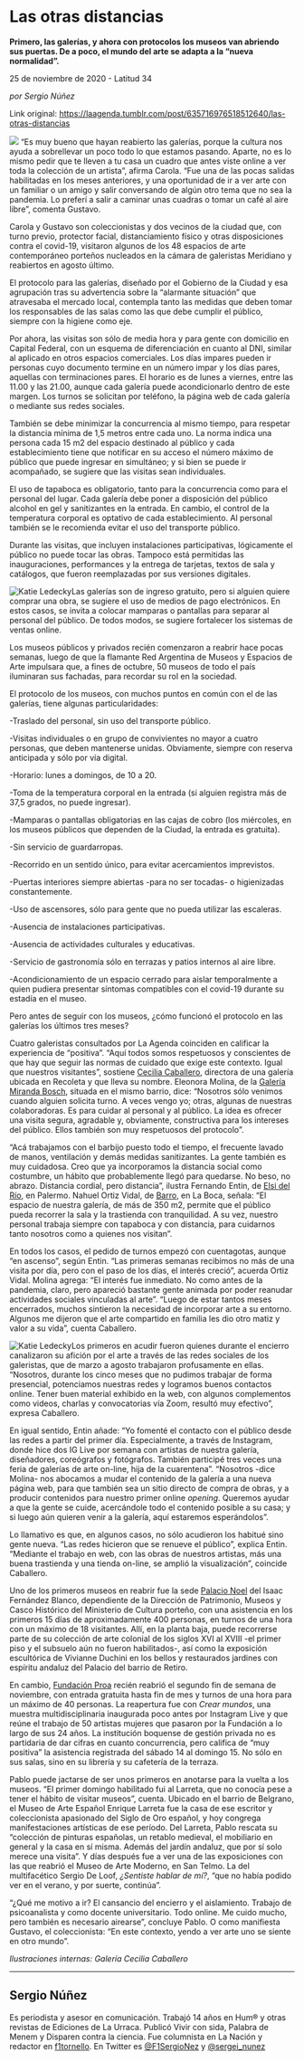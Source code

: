 # Las otras distancias

**Primero, las galerías, y ahora con protocolos los museos van abriendo sus puertas. De a poco, el mundo del arte se adapta a la “nueva normalidad”.**

25 de noviembre de 2020 - Latitud 34

_por Sergio Núñez_

Link original: https://laagenda.tumblr.com/post/635716976518512640/las-otras-distancias

![](https://64.media.tumblr.com/19b3aed9c87fcedb50fbe718001d4752/e312e89b7feec6f7-10/s500x750/685152366d348fd74616f1b328e11159a22a04f8.jpg)
“Es muy bueno que hayan reabierto las galerías, porque la cultura nos ayuda a sobrellevar un poco todo lo que estamos pasando. Aparte, no es lo mismo pedir que te lleven a tu casa un cuadro que antes viste online a ver toda la colección de un artista”, afirma Carola. “Fue una de las pocas salidas habilitadas en los meses anteriores, y una oportunidad de ir a ver arte con un familiar o un amigo y salir conversando de algún otro tema que no sea la pandemia. Lo preferí a salir a caminar unas cuadras o tomar un café al aire libre”, comenta Gustavo.

Carola y Gustavo son coleccionistas y dos vecinos de la ciudad que, con turno previo, protector facial, distanciamiento físico y otras disposiciones contra el covid-19, visitaron algunos de los 48 espacios de arte contemporáneo porteños nucleados en la cámara de galeristas Meridiano y reabiertos en agosto último. 

El protocolo para las galerías, diseñado por el Gobierno de la Ciudad y esa agrupación tras su advertencia sobre la “alarmante situación” que atravesaba el mercado local, contempla tanto las medidas que deben tomar los responsables de las salas como las que debe cumplir el público, siempre con la higiene como eje. 

Por ahora, las visitas son sólo de media hora y para gente con domicilio en Capital Federal, con un esquema de diferenciación en cuanto al DNI, similar al aplicado en otros espacios comerciales. Los días impares pueden ir personas cuyo documento termine en un número impar y los días pares, aquellas con terminaciones pares. El horario es de lunes a viernes, entre las 11.00 y las 21.00, aunque cada galería puede acondicionarlo dentro de este margen. Los turnos se solicitan por teléfono, la página web de cada galería o mediante sus redes sociales.

También se debe minimizar la concurrencia al mismo tiempo, para respetar la distancia mínima de 1,5 metros entre cada uno. La norma indica una persona cada 15 m2 del espacio destinado al público y cada establecimiento tiene que notificar en su acceso el número máximo de público que puede ingresar en simultáneo; y si bien se puede ir acompañado, se sugiere que las visitas sean individuales. 

El uso de tapaboca es obligatorio, tanto para la concurrencia como para el personal del lugar. Cada galería debe poner a disposición del público alcohol en gel y sanitizantes en la entrada. En cambio, el control de la temperatura corporal es optativo de cada establecimiento. Al personal también se le recomienda evitar el uso del transporte público.

Durante las visitas, que incluyen instalaciones participativas, lógicamente el público no puede tocar las obras. Tampoco está permitidas las inauguraciones, performances y la entrega de tarjetas, textos de sala y catálogos, que fueron reemplazadas por sus versiones digitales.

![Katie Ledecky](https://64.media.tumblr.com/186e6d7fc4a945d13d25410cf99afe5c/e312e89b7feec6f7-d2/s400x600/ec962e456f8c358a3d6aabed999bf80e5789b410.jpg)Las galerías son de ingreso gratuito, pero si alguien quiere comprar una obra, se sugiere el uso de medios de pago electrónicos. En estos casos, se invita a colocar mamparas o pantallas para separar al personal del público. De todos modos, se sugiere fortalecer los sistemas de ventas online.

Los museos públicos y privados recién comenzaron a reabrir hace pocas semanas, luego de que la flamante Red Argentina de Museos y Espacios de Arte impulsara que, a fines de octubre, 50 museos de todo el país iluminaran sus fachadas, para recordar su rol en la sociedad.

El protocolo de los museos, con muchos puntos en común con el de las galerías, tiene algunas particularidades:

-Traslado del personal, sin uso del transporte público.  

-Visitas individuales o en grupo de convivientes no mayor a cuatro personas, que deben mantenerse unidas. Obviamente, siempre con reserva anticipada y sólo por vía digital.   
 
-Horario: lunes a domingos, de 10 a 20.  

-Toma de la temperatura corporal en la entrada (si alguien registra más de 37,5 grados, no puede ingresar).  

-Mamparas o pantallas obligatorias en las cajas de cobro (los miércoles, en los museos públicos que dependen de la Ciudad, la entrada es gratuita).  

-Sin servicio de guardarropas.  

-Recorrido en un sentido único, para evitar acercamientos imprevistos.  

-Puertas interiores siempre abiertas -para no ser tocadas- o higienizadas constantemente.  

-Uso de ascensores, sólo para gente que no pueda utilizar las escaleras.  

-Ausencia de instalaciones participativas.   

-Ausencia de actividades culturales y educativas.  

-Servicio de gastronomía sólo en terrazas y patios internos al aire libre.  

-Acondicionamiento de un espacio cerrado para aislar temporalmente a quien pudiera presentar síntomas compatibles con el covid-19 durante su estadía en el museo.

Pero antes de seguir con los museos, ¿cómo funcionó el protocolo en las galerías los últimos tres meses?

Cuatro galeristas consultados por La Agenda coinciden en calificar la experiencia de “positiva”. “Aquí todos somos respetuosos y conscientes de que hay que seguir las normas de cuidado que exige este contexto. Igual que nuestros visitantes”, sostiene [Cecilia Caballero](http://galeriaceciliacaballero.com.ar/%20), directora de una galería ubicada en Recoleta y que lleva su nombre. Eleonora Molina, de la [Galería Miranda Bosch](http://art.mirandabosch.com/), situada en el mismo barrio, dice: “Nosotros sólo venimos cuando alguien solicita turno. A veces vengo yo; otras, algunas de nuestras colaboradoras. Es para cuidar al personal y al público. La idea es ofrecer una visita segura, agradable y, obviamente, constructiva para los intereses del público. Ellos también son muy respetuosos del protocolo”.

“Acá trabajamos con el barbijo puesto todo el tiempo, el frecuente lavado de manos, ventilación y demás medidas sanitizantes. La gente también es muy cuidadosa. Creo que ya incorporamos la distancia social como costumbre, un hábito que probablemente llegó para quedarse. No beso, no abrazo. Distancia cordial, pero distancia”, ilustra Fernando Entin, de [Elsi del Río](http://www.elsidelrio.com.ar/galeria/), en Palermo. Nahuel Ortiz Vidal, de [Barro](https://www.barro.cc/es), en La Boca, señala: “El espacio de nuestra galería, de más de 350 m2, permite que el público pueda recorrer la sala y la trastienda con tranquilidad. A su vez, nuestro personal trabaja siempre con tapaboca y con distancia, para cuidarnos tanto nosotros como a quienes nos visitan”.

En todos los casos, el pedido de turnos empezó con cuentagotas, aunque “en ascenso”, según Entin. “Las primeras semanas recibimos no más de una visita por día, pero con el paso de los días, el interés creció”, acuerda Ortiz Vidal. Molina agrega: “El interés fue inmediato. No como antes de la pandemia, claro, pero apareció bastante gente animada por poder reanudar actividades sociales vinculadas al arte”. “Luego de estar tantos meses encerrados, muchos sintieron la necesidad de incorporar arte a su entorno. Algunos me dijeron que el arte compartido en familia les dio otro matiz y valor a su vida”, cuenta Caballero.

![Katie Ledecky](https://64.media.tumblr.com/ff183a1192c04152676a0bf919a19a5b/e312e89b7feec6f7-86/s400x600/47dd0b7b4d018aa02df84563a9f1359f82d9b6de.jpg)Los primeros en acudir fueron quienes durante el encierro canalizaron su afición por el arte a través de las redes sociales de los galeristas, que de marzo a agosto trabajaron profusamente en ellas. “Nosotros, durante los cinco meses que no pudimos trabajar de forma presencial, potenciamos nuestras redes y logramos buenos contactos online. Tener buen material exhibido en la web, con algunos complementos como videos, charlas y convocatorias vía Zoom, resultó muy efectivo”, expresa Caballero. 

En igual sentido, Entin añade: “Yo fomenté el contacto con el público desde las redes a partir del primer día. Especialmente, a través de Instagram, donde hice dos IG Live por semana con artistas de nuestra galería, diseñadores, coreógrafos y fotógrafos. También participé tres veces una feria de galerías de arte on-line, hija de la cuarentena”. “Nosotros -dice Molina- nos abocamos a mudar el contenido de la galería a una nueva página web, para que también sea un sitio directo de compra de obras, y a producir contenidos para nuestro primer online *opening*. Queremos ayudar a que la gente se cuide, acercándole todo el contenido posible a su casa; y si luego aún quieren venir a la galería, aquí estaremos esperándolos”.

Lo llamativo es que, en algunos casos, no sólo acudieron los habitué sino gente nueva. “Las redes hicieron que se renueve el público”, explica Entin. “Mediante el trabajo en web, con las obras de nuestros artistas, más una buena trastienda y una tienda on-line, se amplió la visualización”, coincide Caballero. 

Uno de los primeros museos en reabrir fue la sede [Palacio Noel](https://www.buenosaires.gob.ar/museofernandezblanco/palacio-noel) del Isaac Fernández Blanco, dependiente de la Dirección de Patrimonio, Museos y Casco Histórico del Ministerio de Cultura porteño, con una asistencia en los primeros 15 días de aproximadamente 400 personas, en turnos de una hora con un máximo de 18 visitantes. Allí, en la planta baja, puede recorrerse parte de su colección de arte colonial de los siglos XVI al XVIII -el primer piso y el subsuelo aún no fueron habilitados-, así como la exposición escultórica de Vivianne Duchini en los bellos y restaurados jardines con espíritu andaluz del Palacio del barrio de Retiro.

En cambio, [Fundación Proa](http://www.proa.org/esp/?fbclid=IwAR2qMJhu-CL3r5WfRvXu0braJpU1M4b33TsMS91rHlBQta4A1gYwvN3LegM) recién reabrió el segundo fin de semana de noviembre, con entrada gratuita hasta fin de mes y turnos de una hora para un máximo de 40 personas. La reapertura fue con *Crear mundos*, una muestra multidisciplinaria inaugurada poco antes por Instagram Live y que reúne el trabajo de 50 artistas mujeres que pasaron por la Fundación a lo largo de sus 24 años. La institución boquense de gestión privada no es partidaria de dar cifras en cuanto concurrencia, pero califica de “muy positiva” la asistencia registrada del sábado 14 al domingo 15. No sólo en sus salas, sino en su librería y su cafetería de la terraza. 

Pablo puede jactarse de ser unos primeros en anotarse para la vuelta a los museos. “El primer domingo habilitado fui al Larreta, que no conocía pese a tener el hábito de visitar museos”, cuenta. Ubicado en el barrio de Belgrano, el Museo de Arte Español Enrique Larreta fue la casa de ese escritor y coleccionista apasionado del Siglo de Oro español, y hoy congrega manifestaciones artísticas de ese período. Del Larreta, Pablo rescata su “colección de pinturas españolas, un retablo medieval, el mobiliario en general y la casa en sí misma. Además del jardín andaluz, que por sí solo merece una visita”. Y días después fue a ver una de las exposiciones con las que reabrió el Museo de Arte Moderno, en San Telmo. La del multifacético Sergio De Loof, *¿Sentiste hablar de mí?*, “que no había podido ver en el verano, y por suerte, continúa”.

“¿Qué me motivo a ir? El cansancio del encierro y el aislamiento. Trabajo de psicoanalista y como docente universitario. Todo online. Me cuido mucho, pero también es necesario airearse”, concluye Pablo. O como manifiesta Gustavo, el coleccionista: “En este contexto, yendo a ver arte uno se siente en otro mundo”.

*Ilustraciones internas: Galería Cecilia Caballero*

  




---

Sergio Núñez
------------

Es periodista y asesor en comunicación. Trabajó 14 años en Hum® y otras revistas de Ediciones de La Urraca. Publicó Vivir con sida, Palabra de Menem y Disparen contra la ciencia. Fue columnista en La Nación y redactor en [f1tornello](http://www.f1tornello.com/). En Twitter es [@F1SergioNez](https://twitter.com/F1SergioNez) y [@sergei\_nunez](https://twitter.com/sergei_nunez)


